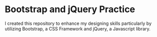 # Bootstrap and jQuery Practice
I created this repository to enhance my designing skills particularly by utilizing Bootstrap, a CSS Framework and jQuery, a Javascript library.
